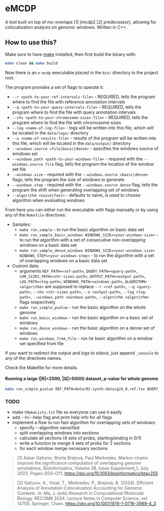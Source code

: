 # eMCDP

A tool built on top of mc-overlaps [1] (mcdp2 [2] predecessor), allowing for colocalization analysis on genomic windows. Written in C++.

## How to use this?

Make sure to have [make](https://www.gnu.org/software/make/manual/make.html) installed, then first build the binary with:

```bash
make clean && make build
```

Now there is an `e-mcdp` executable placed in the `bin/` directory in the project root.

The program provides a set of flags to operate it:

- `--r <path-to-your-ref-intervals-file>` - REQUIRED, tells the program where to find the file with reference annotation intervals
- `--q <path-to-your-query-intervals-file>` - REQUIRED, tells the program where to find the file with query annotation intervals
- `--chs <path-to-your-chromosome-sizes-file>` - REQUIRED, tells the program where to find the file with chromosome sizes
- `--log <name-of-log-file>` - logs will be written into this file, which will be located in the `data/logs/` directory
- `--o <name-of-results-file>` - results of the program will be written into this file, which will be located in the `data/output/` directory
- `--windows.source <file|basic|dense>` - specifies the windows source of windows set
- `--windows.path <path-to-your-windows-file>` - required with the `--windows.source file` flag, tells the program the location of the window set file
- `--windows.size` - required with the `--windows.source <basic|dense>` flags, tells the program the size of windows to generate
- `--windows.step` - required with the `--windows.source dense` flag, tells the program the shift when generating overlapping set of windows
- `--algorithm <naive|fast>` - defaults to naive, is used to choose algorithm when evaluating windows

From here you can either run the executable with flags manually or by using any of the `Makefile` directives:

- Samples:
  - `make run_sample` - to run the basic algorithm on basic data set
  - `make run_sample_basic_windows WINDOWS_SIZE=<your-windows-size>` - to run the algorithm with a set of consecutive non-overlapping windows on a basic data set
  - `make run_sample_dense_windows WINDOWS_SIZE=<your-windows-size> WINDOWS_STEP=<your-windows-step>` - to run the algorithm with a set of overlapping windows on a basic data set
- Custom data:
  - arguments `REF_PATH=<ref-path>`, `QUERY_PATH=<query-path>`, `CHR_SIZES_PATH=<chr-sizes-path>`, `OUTPUT_PATH=<output-path>`, `LOG_PATH=<log-path>`, `WINDOWS_PATH=<windows-path>`, `ALGORITHM=<algorithm>` are supposed to replace `--r <ref-path>`, `--q <query-path>`, `--chs <chr-sizes-path>`, `--o <output-path>`, `--log <log-path>`, `--windows.path <windows-path>`, `--algorithm <algorithm>` flags respecitvely
  - `make run_simple_pvalue` - run the basic algorithm on the whole genome
  - `make run_basic_windows` - run the basic algorithm on a basic set of windows
  - `make run_dense_windows` - run the basic algorithm on a dense set of windows
  - `make run_windows_from_file` - run he basic algorithm on a window set specified from file

If you want to redirect the output and logs to stdout, just append `_console` to any of the directives names.

Check the Makefile for more details.

#### Running a large (|R|=2500, |Q|=5000) dataset, p-value for whole genome

```bash
make run_simple_pvalue REF_PATH=data/02-synth-data/g24_8.ref.tsv QUERY_PATH=data/02-synth-data/g24_8.query.tsv CHR_SIZES_PATH=data/02-synth-data/g24_sizes.tsv OUTPUT_PATH=data/output/02-synth-data-g24_8.txt
```

### TODO

- make `CMakeLists.txt` file so everyone can use it easily
- add --h/--help flag and print help info for all flags
- implement a flow to run fast algorithm for overlapping sets of windows:
  - specify --algorithm naive/fast
  - split overlapping windows into sections
  - calculate all sections (4 sets of probs, starting/ending in 0/1)
  - write a function to merge 4 sets of probs for 2 sections
  - for each window merge necessary sections

> [1] Askar Gafurov, Broňa Brejová, Paul Medvedev,
> Markov chains improve the significance computation of overlapping genome annotations,
> Bioinformatics, Volume 38, Issue Supplement_1, July 2022, Pages i203–i211, https://doi.org/10.1093/bioinformatics/btac255

> [2] Gafurov, A., Vinař, T., Medvedev, P., Brejová, B. (2024). Efficient Analysis of Annotation Colocalization Accounting for Genomic Contexts. In: Ma, J. (eds) Research in Computational Molecular Biology. RECOMB 2024. Lecture Notes in Computer Science, vol 14758. Springer, Cham. https://doi.org/10.1007/978-1-0716-3989-4_3

